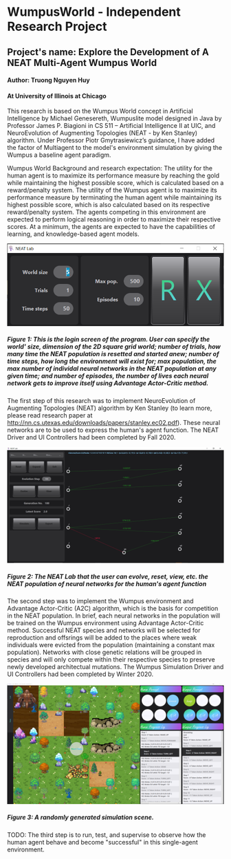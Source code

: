 # WumpusWorld - Independent Research Project
## Project's name: Explore the Development of A NEAT Multi-Agent Wumpus World
#### Author: Truong Nguyen Huy
#### At University of Illinois at Chicago

This research is based on the Wumpus World concept in Artificial Intelligence by Michael Genesereth, Wumpuslite model designed in Java by Professor James P. Biagioni in CS 511 – Artificial Intelligence II at UIC, and NeuroEvolution of Augmenting Topologies (NEAT - by Ken Stanley) algorithm. Under Professor Piotr Gmytrasiewicz’s guidance, I have added the factor of Multiagent to the model's environment simulation by giving the Wumpus a baseline agent paradigm.

Wumpus World Background and research expectation:
The utility for the human agent is to maximize its performance measure by reaching the gold while maintaining the highest possible score, which is calculated based on a reward/penalty system. The utility of the Wumpus agent is to maximize its performance measure by terminating the human agent while maintaining its highest possible score, which is also calculated based on its respective reward/penalty system. The agents competing in this environment are expected to perform logical reasoning in order to maximize their respective scores. At a minimum, the agents are expected to have the capabilities of learning, and knowledge-based agent models.

![Login screen](src/main/resources/images/loginUI.PNG)

##### Figure 1: This is the login screen of the program. User can specify the world' size, dimension of the 2D square grid world; number of trials, how many time the NEAT population is resetted and started anew; number of time steps, how long the environment will exist for; max population, the max number of individal neural networks in the NEAT population at any given time; and number of episodes, the number of lives each neural network gets to improve itself using Advantage Actor-Critic method. 

The first step of this research was to implement NeuroEvolution of Augmenting Topologies (NEAT) algorithm by Ken Stanley (to learn more, please read research paper at http://nn.cs.utexas.edu/downloads/papers/stanley.ec02.pdf). These neural networks are to be used to express the human's agent function. The NEAT Driver and UI Controllers had been completed by Fall 2020.

![NEAT Lab scene](src/main/resources/images/labUI.PNG)

##### Figure 2: The NEAT Lab that the user can evolve, reset, view, etc. the NEAT population of neural networks for the human's agent function

The second step was to implement the Wumpus environment and Advantage Actor-Critic (A2C) algorithm, which is the basis for competition in the NEAT population. In brief, each neural networks in the population will be trained on the Wumpus environment using Advantage Actor-Critic method. Successful NEAT species and networks will be selected for reproduction and offsrings will be added to the places where weak individuals were evicted from the population (maintaining a constant max population). Networks with close genetic relations will be grouped in species and will only compete within their respective species to preserve newly developed architectual mutations. The Wumpus Simulation Driver and UI Controllers had been completed by Winter 2020.

![Simulation scene](src/main/resources/images/simUI.PNG)

##### Figure 3: A randomly generated simulation scene.

TODO: The third step is to run, test, and supervise to observe how the human agent behave and become "successful" in this single-agent environment.
